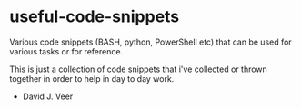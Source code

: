 # useful-code-snippets
Various code snippets (BASH, python, PowerShell etc) that can be used for various tasks or for reference.

This is just a collection of code snippets that i've collected or thrown together in order to help in day to day work.

- David J. Veer

